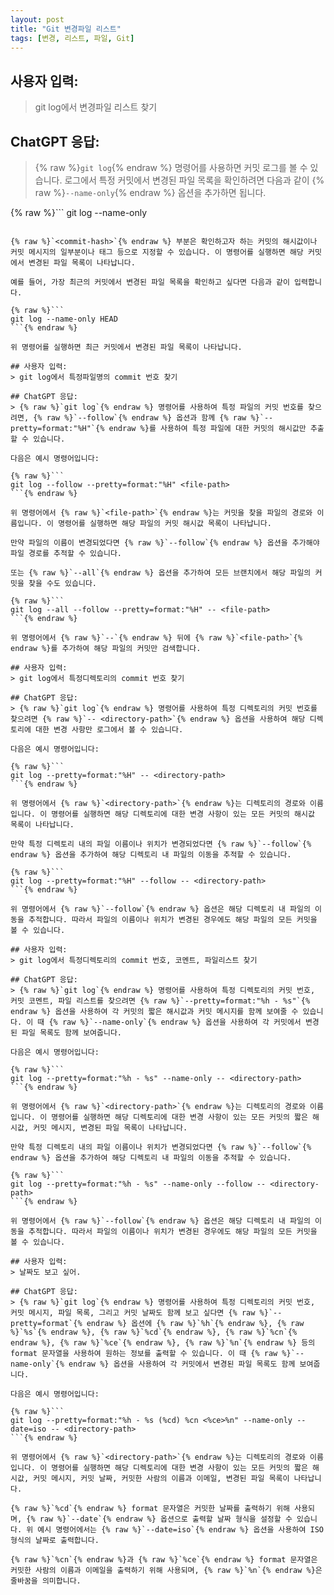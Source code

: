 ```yaml
---
layout: post
title: "Git 변경파일 리스트"
tags: [변경, 리스트, 파일, Git]
---
```


## 사용자 입력:
> git log에서 변경파일 리스트 찾기

## ChatGPT 응답:
> {% raw %}`git log`{% endraw %} 명령어를 사용하면 커밋 로그를 볼 수 있습니다. 로그에서 특정 커밋에서 변경된 파일 목록을 확인하려면 다음과 같이 {% raw %}`--name-only`{% endraw %} 옵션을 추가하면 됩니다.

{% raw %}```
git log --name-only <commit-hash>
```{% endraw %}

{% raw %}`<commit-hash>`{% endraw %} 부분은 확인하고자 하는 커밋의 해시값이나 커밋 메시지의 일부분이나 태그 등으로 지정할 수 있습니다. 이 명령어를 실행하면 해당 커밋에서 변경된 파일 목록이 나타납니다.

예를 들어, 가장 최근의 커밋에서 변경된 파일 목록을 확인하고 싶다면 다음과 같이 입력합니다.

{% raw %}```
git log --name-only HEAD
```{% endraw %}

위 명령어를 실행하면 최근 커밋에서 변경된 파일 목록이 나타납니다.

## 사용자 입력:
> git log에서 특정파일명의 commit 번호 찾기

## ChatGPT 응답:
> {% raw %}`git log`{% endraw %} 명령어를 사용하여 특정 파일의 커밋 번호를 찾으려면, {% raw %}`--follow`{% endraw %} 옵션과 함께 {% raw %}`--pretty=format:"%H"`{% endraw %}를 사용하여 특정 파일에 대한 커밋의 해시값만 추출할 수 있습니다.

다음은 예시 명령어입니다:

{% raw %}```
git log --follow --pretty=format:"%H" <file-path>
```{% endraw %}

위 명령어에서 {% raw %}`<file-path>`{% endraw %}는 커밋을 찾을 파일의 경로와 이름입니다. 이 명령어를 실행하면 해당 파일의 커밋 해시값 목록이 나타납니다.

만약 파일의 이름이 변경되었다면 {% raw %}`--follow`{% endraw %} 옵션을 추가해야 파일 경로를 추적할 수 있습니다. 

또는 {% raw %}`--all`{% endraw %} 옵션을 추가하여 모든 브랜치에서 해당 파일의 커밋을 찾을 수도 있습니다.

{% raw %}```
git log --all --follow --pretty=format:"%H" -- <file-path>
```{% endraw %}

위 명령어에서 {% raw %}`--`{% endraw %} 뒤에 {% raw %}`<file-path>`{% endraw %}를 추가하여 해당 파일의 커밋만 검색합니다.

## 사용자 입력:
> git log에서 특정디렉토리의 commit 번호 찾기

## ChatGPT 응답:
> {% raw %}`git log`{% endraw %} 명령어를 사용하여 특정 디렉토리의 커밋 번호를 찾으려면 {% raw %}`-- <directory-path>`{% endraw %} 옵션을 사용하여 해당 디렉토리에 대한 변경 사항만 로그에서 볼 수 있습니다.

다음은 예시 명령어입니다:

{% raw %}```
git log --pretty=format:"%H" -- <directory-path>
```{% endraw %}

위 명령어에서 {% raw %}`<directory-path>`{% endraw %}는 디렉토리의 경로와 이름입니다. 이 명령어를 실행하면 해당 디렉토리에 대한 변경 사항이 있는 모든 커밋의 해시값 목록이 나타납니다.

만약 특정 디렉토리 내의 파일 이름이나 위치가 변경되었다면 {% raw %}`--follow`{% endraw %} 옵션을 추가하여 해당 디렉토리 내 파일의 이동을 추적할 수 있습니다.

{% raw %}```
git log --pretty=format:"%H" --follow -- <directory-path>
```{% endraw %}

위 명령어에서 {% raw %}`--follow`{% endraw %} 옵션은 해당 디렉토리 내 파일의 이동을 추적합니다. 따라서 파일의 이름이나 위치가 변경된 경우에도 해당 파일의 모든 커밋을 볼 수 있습니다.

## 사용자 입력:
> git log에서 특정디렉토리의 commit 번호, 코멘트, 파일리스트 찾기

## ChatGPT 응답:
> {% raw %}`git log`{% endraw %} 명령어를 사용하여 특정 디렉토리의 커밋 번호, 커밋 코멘트, 파일 리스트를 찾으려면 {% raw %}`--pretty=format:"%h - %s"`{% endraw %} 옵션을 사용하여 각 커밋의 짧은 해시값과 커밋 메시지를 함께 보여줄 수 있습니다. 이 때 {% raw %}`--name-only`{% endraw %} 옵션을 사용하여 각 커밋에서 변경된 파일 목록도 함께 보여줍니다.

다음은 예시 명령어입니다:

{% raw %}```
git log --pretty=format:"%h - %s" --name-only -- <directory-path>
```{% endraw %}

위 명령어에서 {% raw %}`<directory-path>`{% endraw %}는 디렉토리의 경로와 이름입니다. 이 명령어를 실행하면 해당 디렉토리에 대한 변경 사항이 있는 모든 커밋의 짧은 해시값, 커밋 메시지, 변경된 파일 목록이 나타납니다.

만약 특정 디렉토리 내의 파일 이름이나 위치가 변경되었다면 {% raw %}`--follow`{% endraw %} 옵션을 추가하여 해당 디렉토리 내 파일의 이동을 추적할 수 있습니다.

{% raw %}```
git log --pretty=format:"%h - %s" --name-only --follow -- <directory-path>
```{% endraw %}

위 명령어에서 {% raw %}`--follow`{% endraw %} 옵션은 해당 디렉토리 내 파일의 이동을 추적합니다. 따라서 파일의 이름이나 위치가 변경된 경우에도 해당 파일의 모든 커밋을 볼 수 있습니다.

## 사용자 입력:
> 날짜도 보고 싶어.

## ChatGPT 응답:
> {% raw %}`git log`{% endraw %} 명령어를 사용하여 특정 디렉토리의 커밋 번호, 커밋 메시지, 파일 목록, 그리고 커밋 날짜도 함께 보고 싶다면 {% raw %}`--pretty=format`{% endraw %} 옵션에 {% raw %}`%h`{% endraw %}, {% raw %}`%s`{% endraw %}, {% raw %}`%cd`{% endraw %}, {% raw %}`%cn`{% endraw %}, {% raw %}`%ce`{% endraw %}, {% raw %}`%n`{% endraw %} 등의 format 문자열을 사용하여 원하는 정보를 출력할 수 있습니다. 이 때 {% raw %}`--name-only`{% endraw %} 옵션을 사용하여 각 커밋에서 변경된 파일 목록도 함께 보여줍니다.

다음은 예시 명령어입니다:

{% raw %}```
git log --pretty=format:"%h - %s (%cd) %cn <%ce>%n" --name-only --date=iso -- <directory-path>
```{% endraw %}

위 명령어에서 {% raw %}`<directory-path>`{% endraw %}는 디렉토리의 경로와 이름입니다. 이 명령어를 실행하면 해당 디렉토리에 대한 변경 사항이 있는 모든 커밋의 짧은 해시값, 커밋 메시지, 커밋 날짜, 커밋한 사람의 이름과 이메일, 변경된 파일 목록이 나타납니다.

{% raw %}`%cd`{% endraw %} format 문자열은 커밋한 날짜를 출력하기 위해 사용되며, {% raw %}`--date`{% endraw %} 옵션으로 출력할 날짜 형식을 설정할 수 있습니다. 위 예시 명령어에서는 {% raw %}`--date=iso`{% endraw %} 옵션을 사용하여 ISO 형식의 날짜로 출력합니다.

{% raw %}`%cn`{% endraw %}과 {% raw %}`%ce`{% endraw %} format 문자열은 커밋한 사람의 이름과 이메일을 출력하기 위해 사용되며, {% raw %}`%n`{% endraw %}은 줄바꿈을 의미합니다.


